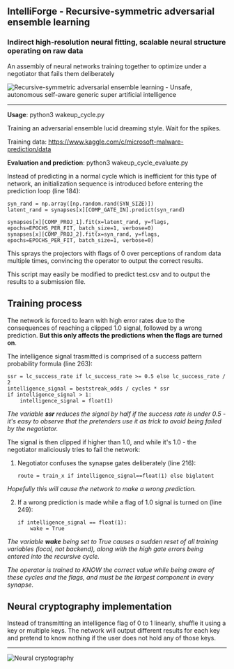 ## IntelliForge - Recursive-symmetric adversarial ensemble learning ##
### Indirect high-resolution neural fitting, scalable neural structure operating on raw data ###

An assembly of neural networks training together to optimize under a negotiator that fails them deliberately

![Recursive-symmetric adversarial ensemble learning - Unsafe, autonomous self-aware generic super artificial intelligence](http://i.hmp.me/m/1ca868a0f5f3c1f6d853517d658a8ca5.png)

--------------------------------------------------------------------------------

**Usage**: python3 wakeup_cycle.py

Training an adversarial ensemble lucid dreaming style. Wait for the spikes.

Training data: https://www.kaggle.com/c/microsoft-malware-prediction/data

**Evaluation and prediction**: python3 wakeup_cycle_evaluate.py

Instead of predicting in a normal cycle which is inefficient for this type of network, an initialization sequence is introduced before entering the prediction loop (line 184):

    syn_rand = np.array([np.random.rand(SYN_SIZE)])
    latent_rand = synapses[x][COMP_GATE_IN].predict(syn_rand)

    synapses[x][COMP_PROJ_1].fit(x=latent_rand, y=flags, epochs=EPOCHS_PER_FIT, batch_size=1, verbose=0)
    synapses[x][COMP_PROJ_2].fit(x=syn_rand, y=flags, epochs=EPOCHS_PER_FIT, batch_size=1, verbose=0)

This sprays the projectors with flags of 0 over perceptions of random data multiple times, convincing the operator to output the correct results.

This script may easily be modified to predict test.csv and to output the results to a submission file.

## Training process ##

The network is forced to learn with high error rates due to the consequences of reaching a clipped 1.0 signal, followed by a wrong prediction. **But this only affects the predictions when the flags are turned on**.

The intelligence signal trasmitted is comprised of a success pattern probability formula (line 263):

    ssr = lc_success_rate if lc_success_rate >= 0.5 else lc_success_rate / 2
    intelligence_signal = beststreak_odds / cycles * ssr
    if intelligence_signal > 1:
        intelligence_signal = float(1)

*The variable **ssr** reduces the signal by half if the success rate is under 0.5 - it's easy to observe that the pretenders use it as trick to avoid being failed by the negotiator.*

The signal is then clipped if higher than 1.0, and while it's 1.0 - the negotiator maliciously tries to fail the network:

1. Negotiator confuses the synapse gates deliberately (line 216):

       route = train_x if intelligence_signal==float(1) else biglatent

*Hopefully this will cause the network to make a wrong prediction.*

2. If a wrong prediction is made while a flag of 1.0 signal is turned on (line 249):

       if intelligence_signal == float(1):
           wake = True
        
*The variable **wake** being set to True causes a sudden reset of all training variables (local, not backend), along with the high gate errors being entered into the recursive cycle.*

*The operator is trained to KNOW the correct value while being aware of these cycles and the flags, and must be the largest component in every synapse.*

## Neural cryptography implementation ##

Instead of transmitting an intelligence flag of 0 to 1 linearly, shuffle it using a key or multiple keys. The network will output different results for each key and pretend to know nothing if the user does not hold any of those keys.

--------------------------------------------------------------------------------

![Neural cryptography](https://cdn.pixabay.com/photo/2016/03/31/17/58/computer-1294045_960_720.png)
